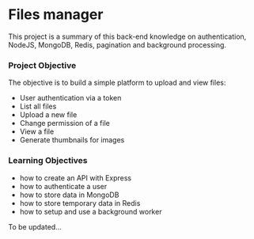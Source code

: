 # Files manager

This project is a summary of this back-end knowledge on authentication, NodeJS, MongoDB, Redis, pagination and background processing.

### Project Objective

The objective is to build a simple platform to upload and view files:

- User authentication via a token
- List all files
- Upload a new file
- Change permission of a file
- View a file
- Generate thumbnails for images


### Learning Objectives
- how to create an API with Express
- how to authenticate a user
- how to store data in MongoDB
- how to store temporary data in Redis
- how to setup and use a background worker

To be updated...

